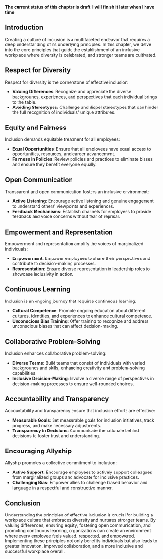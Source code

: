 **The current status of this chapter is draft. I will finish it later when I have time**

Introduction
------------

Creating a culture of inclusion is a multifaceted endeavor that requires a deep understanding of its underlying principles. In this chapter, we delve into the core principles that guide the establishment of an inclusive workplace where diversity is celebrated, and stronger teams are cultivated.

Respect for Diversity
---------------------

Respect for diversity is the cornerstone of effective inclusion:

* **Valuing Differences**: Recognize and appreciate the diverse backgrounds, experiences, and perspectives that each individual brings to the table.
* **Avoiding Stereotypes**: Challenge and dispel stereotypes that can hinder the full recognition of individuals' unique attributes.

Equity and Fairness
-------------------

Inclusion demands equitable treatment for all employees:

* **Equal Opportunities**: Ensure that all employees have equal access to opportunities, resources, and career advancement.
* **Fairness in Policies**: Review policies and practices to eliminate biases and ensure they benefit everyone equally.

Open Communication
------------------

Transparent and open communication fosters an inclusive environment:

* **Active Listening**: Encourage active listening and genuine engagement to understand others' viewpoints and experiences.
* **Feedback Mechanisms**: Establish channels for employees to provide feedback and voice concerns without fear of reprisal.

Empowerment and Representation
------------------------------

Empowerment and representation amplify the voices of marginalized individuals:

* **Empowerment**: Empower employees to share their perspectives and contribute to decision-making processes.
* **Representation**: Ensure diverse representation in leadership roles to showcase inclusivity in action.

Continuous Learning
-------------------

Inclusion is an ongoing journey that requires continuous learning:

* **Cultural Competence**: Promote ongoing education about different cultures, identities, and experiences to enhance cultural competence.
* **Unconscious Bias Training**: Offer training to recognize and address unconscious biases that can affect decision-making.

Collaborative Problem-Solving
-----------------------------

Inclusion enhances collaborative problem-solving:

* **Diverse Teams**: Build teams that consist of individuals with varied backgrounds and skills, enhancing creativity and problem-solving capabilities.
* **Inclusive Decision-Making**: Involve a diverse range of perspectives in decision-making processes to ensure well-rounded choices.

Accountability and Transparency
-------------------------------

Accountability and transparency ensure that inclusion efforts are effective:

* **Measurable Goals**: Set measurable goals for inclusion initiatives, track progress, and make necessary adjustments.
* **Transparency in Decisions**: Communicate the rationale behind decisions to foster trust and understanding.

Encouraging Allyship
--------------------

Allyship promotes a collective commitment to inclusion:

* **Active Support**: Encourage employees to actively support colleagues from marginalized groups and advocate for inclusive practices.
* **Challenging Bias**: Empower allies to challenge biased behavior and language in a respectful and constructive manner.

Conclusion
----------

Understanding the principles of effective inclusion is crucial for building a workplace culture that embraces diversity and nurtures stronger teams. By valuing differences, ensuring equity, fostering open communication, and promoting continuous learning, organizations can create an environment where every employee feels valued, respected, and empowered. Implementing these principles not only benefits individuals but also leads to greater innovation, improved collaboration, and a more inclusive and successful workplace overall.
